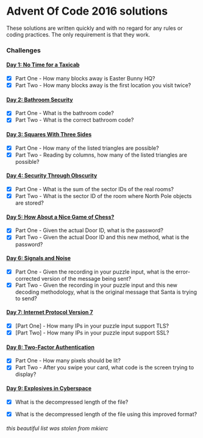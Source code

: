 # Advent Of Code 2016 solutions
These solutions are written quickly and with no regard for any rules or coding practices.
The only requirement is that they work.

### Challenges
#### [Day 1: No Time for a Taxicab](src/day1.py)
- [x] Part One - How many blocks away is Easter Bunny HQ?
- [x] Part Two - How many blocks away is the first location you visit twice?

#### [Day 2: Bathroom Security](src/day2.py)
- [x] Part One - What is the bathroom code?
- [x] Part Two - What is the correct bathroom code?

#### [Day 3: Squares With Three Sides](src/day3.py)
- [x] Part One - How many of the listed triangles are possible?
- [x] Part Two - Reading by columns, how many of the listed triangles are possible?

#### [Day 4: Security Through Obscurity](src/day4.py)
- [x] Part One - What is the sum of the sector IDs of the real rooms?
- [x] Part Two - What is the sector ID of the room where North Pole objects are stored?

#### [Day 5: How About a Nice Game of Chess?](src/day5.py)
- [x] Part One - Given the actual Door ID, what is the password?
- [x] Part Two - Given the actual Door ID and this new method, what is the password?

#### [Day 6: Signals and Noise](src/day6.py)
- [x] Part One - Given the recording in your puzzle input, what is the error-corrected version of the message being sent?
- [x] Part Two - Given the recording in your puzzle input and this new decoding methodology, what is the original message that Santa is trying to send?

#### [Day 7: Internet Protocol Version 7](src/day7.py)
- [x] [Part One] - How many IPs in your puzzle input support TLS?
- [x] [Part Two] - How many IPs in your puzzle input support SSL?

#### [Day 8: Two-Factor Authentication](src/day8.py)
- [x] Part One - How many pixels should be lit?
- [x] Part Two - After you swipe your card, what code is the screen trying to display?

#### [Day 9: Explosives in Cyberspace](src/day9.py)
- [x] What is the decompressed length of the file?
- [x] What is the decompressed length of the file using this improved format?


<h6>this beautiful list was stolen from mkierc</h6>
